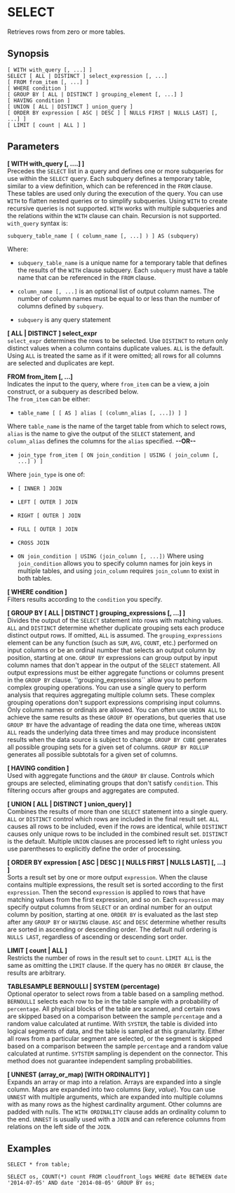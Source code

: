 # SELECT<a name="select"></a>

Retrieves rows from zero or more tables\.

## Synopsis<a name="synopsis"></a>

```
[ WITH with_query [, ...] ]
SELECT [ ALL | DISTINCT ] select_expression [, ...]
[ FROM from_item [, ...] ]
[ WHERE condition ]
[ GROUP BY [ ALL | DISTINCT ] grouping_element [, ...] ]
[ HAVING condition ]
[ UNION [ ALL | DISTINCT ] union_query ]
[ ORDER BY expression [ ASC | DESC ] [ NULLS FIRST | NULLS LAST] [, ...] ]
[ LIMIT [ count | ALL ] ]
```

## Parameters<a name="parameters"></a>

**\[ WITH with\_query \[, \.\.\.\.\] \]**  
Precedes the `SELECT` list in a query and defines one or more subqueries for use within the `SELECT` query\. Each subquery defines a temporary table, similar to a view definition, which can be referenced in the `FROM` clause\. These tables are used only during the execution of the query\. You can use `WITH` to flatten nested queries or to simplify subqueries\. Using `WITH` to create recursive queries is not supported\. `WITH` works with multiple subqueries and the relations within the `WITH` clause can chain\. Recursion is not supported\.  
`with_query` syntax is:  

```
subquery_table_name [ ( column_name [, ...] ) ] AS (subquery)
```
Where:  

+  `subquery_table_name` is a unique name for a temporary table that defines the results of the `WITH` clause subquery\. Each `subquery` must have a table name that can be referenced in the `FROM` clause\.

+  `column_name [, ...]` is an optional list of output column names\. The number of column names must be equal to or less than the number of columns defined by `subquery`\.

+  `subquery` is any query statement

**\[ ALL | DISTINCT \] select\_expr**  
 `select_expr` determines the rows to be selected\. Use `DISTINCT` to return only distinct values when a column contains duplicate values\. `ALL` is the default\. Using `ALL` is treated the same as if it were omitted; all rows for all columns are selected and duplicates are kept\.

**FROM from\_item \[, \.\.\.\]**  
Indicates the input to the query, where `from_item` can be a view, a join construct, or a subquery as described below\.  
The `from_item` can be either:  

+  `table_name [ [ AS ] alias [ (column_alias [, ...]) ] ]` 

  Where `table_name` is the name of the target table from which to select rows, `alias` is the name to give the output of the `SELECT` statement, and `column_alias` defines the columns for the `alias` specified\.
 **\-\-OR\-\-**   

+  `join_type from_item [ ON join_condition | USING ( join_column [, ...] ) ]` 

  Where `join_type` is one of:

  +  `[ INNER ] JOIN` 

  +  `LEFT [ OUTER ] JOIN` 

  +  `RIGHT [ OUTER ] JOIN` 

  +  `FULL [ OUTER ] JOIN` 

  +  `CROSS JOIN` 

  +  `ON join_condition | USING (join_column [, ...])` Where using `join_condition` allows you to specify column names for join keys in multiple tables, and using `join_column` requires `join_column` to exist in both tables\.

**\[ WHERE condition \]**  
Filters results according to the `condition` you specify\.

**\[ GROUP BY \[ ALL | DISTINCT \] grouping\_expressions \[, \.\.\.\] \]**  
Divides the output of the `SELECT` statement into rows with matching values\. `ALL` and `DISTINCT` determine whether duplicate grouping sets each produce distinct output rows\. If omitted, `ALL` is assumed\. The `grouping_expressions` element can be any function \(such as `SUM`, `AVG`, `COUNT`, etc\.\) performed on input columns or be an ordinal number that selects an output column by position, starting at one\. `GROUP BY` expressions can group output by input column names that don't appear in the output of the `SELECT` statement\. All output expressions must be either aggregate functions or columns present in the `GROUP BY` clause\. ''grouping\_expressions`` allow you to perform complex grouping operations\. You can use a single query to perform analysis that requires aggregating multiple column sets\. These complex grouping operations don't support expressions comprising input columns\. Only column names or ordinals are allowed\. You can often use `UNION ALL` to achieve the same results as these `GROUP BY` operations, but queries that use `GROUP BY` have the advantage of reading the data one time, whereas `UNION ALL` reads the underlying data three times and may produce inconsistent results when the data source is subject to change\. `GROUP BY CUBE` generates all possible grouping sets for a given set of columns\. `GROUP BY ROLLUP` generates all possible subtotals for a given set of columns\.

**\[ HAVING condition \]**  
Used with aggregate functions and the `GROUP BY` clause\. Controls which groups are selected, eliminating groups that don't satisfy `condition`\. This filtering occurs after groups and aggregates are computed\.

**\[ UNION \[ ALL | DISTINCT \] union\_query\] \]**  
Combines the results of more than one `SELECT` statement into a single query\. `ALL` or `DISTINCT` control which rows are included in the final result set\. `ALL` causes all rows to be included, even if the rows are identical, while `DISTINCT` causes only unique rows to be included in the combined result set\. `DISTINCT` is the default\. Multiple `UNION` clauses are processed left to right unless you use parentheses to explicitly define the order of processing\.

**\[ ORDER BY expression \[ ASC | DESC \] \[ NULLS FIRST | NULLS LAST\] \[, \.\.\.\] \]**  
Sorts a result set by one or more output `expression`\. When the clause contains multiple expressions, the result set is sorted according to the first `expression`\. Then the second `expression` is applied to rows that have matching values from the first expression, and so on\. Each `expression` may specify output columns from `SELECT` or an ordinal number for an output column by position, starting at one\. `ORDER BY` is evaluated as the last step after any `GROUP BY` or `HAVING` clause\. `ASC` and `DESC` determine whether results are sorted in ascending or descending order\. The default null ordering is `NULLS LAST`, regardless of ascending or descending sort order\.

**LIMIT \[ count | ALL \]**  
Restricts the number of rows in the result set to `count`\. `LIMIT ALL` is the same as omitting the `LIMIT` clause\. If the query has no `ORDER BY` clause, the results are arbitrary\.

**TABLESAMPLE BERNOULLI | SYSTEM \(percentage\)**  
Optional operator to select rows from a table based on a sampling method\. `BERNOULLI` selects each row to be in the table sample with a probability of `percentage`\. All physical blocks of the table are scanned, and certain rows are skipped based on a comparison between the sample `percentage` and a random value calculated at runtime\. With `SYSTEM`, the table is divided into logical segments of data, and the table is sampled at this granularity\. Either all rows from a particular segment are selected, or the segment is skipped based on a comparison between the sample `percentage` and a random value calculated at runtime\. `SYTSTEM` sampling is dependent on the connector\. This method does not guarantee independent sampling probabilities\.

**\[ UNNEST \(array\_or\_map\) \[WITH ORDINALITY\] \]**  
Expands an array or map into a relation\. Arrays are expanded into a single column\. Maps are expanded into two columns \(*key*, *value*\)\. You can use `UNNEST` with multiple arguments, which are expanded into multiple columns with as many rows as the highest cardinality argument\. Other columns are padded with nulls\. The `WITH ORDINALITY` clause adds an ordinality column to the end\. `UNNEST` is usually used with a `JOIN` and can reference columns from relations on the left side of the `JOIN`\.

## Examples<a name="examples"></a>

```
SELECT * from table;
```

```
SELECT os, COUNT(*) count FROM cloudfront_logs WHERE date BETWEEN date '2014-07-05' AND date '2014-08-05' GROUP BY os;
```